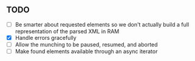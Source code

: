 ## TODO

- [ ] Be smarter about requested elements so we don't actually build a full representation of the parsed XML in RAM
- [x] Handle errors gracefully
- [ ] Allow the munching to be paused, resumed, and aborted
- [ ] Make found elements available through an async iterator
